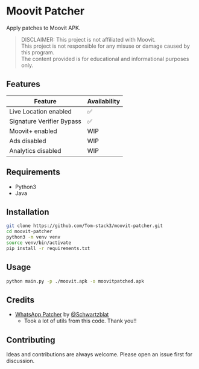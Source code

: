 # Moovit Patcher

Apply patches to Moovit APK.

> DISCLAIMER: This project is not affiliated with Moovit.\
> This project is not responsible for any misuse or damage caused by this program.\
> The content provided is for educational and informational purposes only.

## Features

|  Feature | Availability |
| -------- | ------------ |
| Live Location enabled | ✅ |
| Signature Verifier Bypass | ✅ |
| Moovit+ enabled | WIP |
| Ads disabled | WIP |
| Analytics disabled | WIP |

## Requirements

- Python3
- Java

## Installation

```bash
git clone https://github.com/Tom-stack3/moovit-patcher.git
cd moovit-patcher
python3 -m venv venv
source venv/bin/activate
pip install -r requirements.txt
```

## Usage

```bash
python main.py -p ./moovit.apk -o moovitpatched.apk
```

## Credits

- [WhatsApp Patcher](https://github.com/Schwartzblat/WhatsAppPatcher/) by [@Schwartzblat](https://github.com/Schwartzblat)
  - Took a lot of utils from this code. Thank you!!

## Contributing

Ideas and contributions are always welcome. Please open an issue first for discussion.

